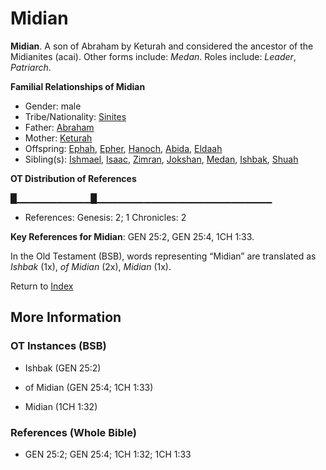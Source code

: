 # Midian
**Midian**. 
A son of Abraham by Keturah and considered the ancestor of the Midianites (acai). 
Other forms include: 
*Medan*. 
Roles include: 
_Leader_, _Patriarch_. 




**Familial Relationships of Midian**


* Gender: male
* Tribe/Nationality: [Sinites](../../../groups/md/acai/Sinites.md)
* Father: [Abraham](Abraham.md)
* Mother: [Keturah](Keturah.md)
* Offspring: [Ephah](Ephah.md), [Epher](Epher.md), [Hanoch](Hanoch.md), [Abida](Abida.md), [Eldaah](Eldaah.md)
* Sibling(s): [Ishmael](Ishmael.md), [Isaac](Isaac.md), [Zimran](Zimran.md), [Jokshan](Jokshan.md), [Medan](Medan.md), [Ishbak](Ishbak.md), [Shuah](Shuah.md)


**OT Distribution of References**

█▁▁▁▁▁▁▁▁▁▁▁█▁▁▁▁▁▁▁▁▁▁▁▁▁▁▁▁▁▁▁▁▁▁▁▁▁▁
* References: Genesis: 2; 1 Chronicles: 2



**Key References for Midian**: 
GEN 25:2, GEN 25:4, 1CH 1:33. 


In the Old Testament (BSB), words representing “Midian” are translated as 
*Ishbak* (1x), *of Midian* (2x), *Midian* (1x). 




Return to [Index](00-Index.md)

## More Information

### OT Instances (BSB)

* Ishbak (GEN 25:2)

* of Midian (GEN 25:4; 1CH 1:33)

* Midian (1CH 1:32)



### References (Whole Bible)

* GEN 25:2; GEN 25:4; 1CH 1:32; 1CH 1:33



